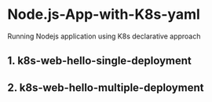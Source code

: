 # Node.js-App-with-K8s-yaml
Running Nodejs application using K8s declarative approach

## 1. k8s-web-hello-single-deployment

## 2. k8s-web-hello-multiple-deployment


